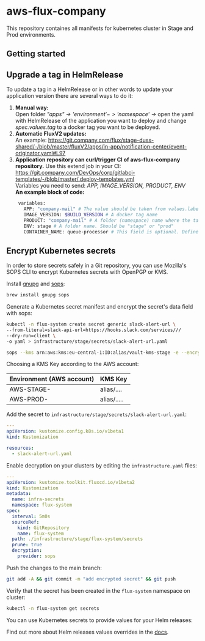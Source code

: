 # aws-flux-company

This repository containes all manifests for kubernetes cluster in Stage and Prod environments.


## Getting started

## Upgrade a tag in HelmRelease

To update a tag in a HelmRelease or in other words to update your application version there are several ways to do it:
1. **Manual way:** \
   Open folder *"apps" -> '$environment' -> '$namespace' ->* open the yaml with HelmRelease of the application you want to deploy and change *spec.values.tag* to a docker tag you want to be deployed.
2. **Automatic FluxV2 updates:** \
   An example: https://git.company.com/flux/stage-duss-shared/-/blob/master/fluxV2/apps/in-app/notification-center/event-originator.yaml#L97
3. **Application repository can curl/trigger CI of aws-flux-company repository.** 
   Use this extend job in your CI: \
   https://git.company.com/DevOps/corp/gitlabci-templates/-/blob/master/.deploy-templates.yml \
   Variables you need to send: *APP, IMAGE_VERSION, PRODUCT, ENV* \
   **An example block of code:**
   ```bash
    variables:
      APP: "company-mail" # The value should be taken from values.labels.app, this value is searched by deploy.sh script
      IMAGE_VERSION: $BUILD_VERSION # A docker tag name
      PRODUCT: "company-mail" # A folder (namespace) name where the target HelmRelease is located
      ENV: stage # A folder name. Should be "stage" or "prod"
      CONTAINER_NAME: queue-processor # This field is optional. Define it when you have more than 1 container in a HelmRelease and need to update tag for a container.
    ```

## Encrypt Kubernetes secrets

In order to store secrets safely in a Git repository,
you can use Mozilla's SOPS CLI to encrypt Kubernetes secrets with OpenPGP or KMS.

Install [gnupg](https://www.gnupg.org/) and [sops](https://github.com/mozilla/sops):

```sh
brew install gnupg sops
```

Generate a Kubernetes secret manifest and encrypt the secret's data field with sops:

```sh
kubectl -n flux-system create secret generic slack-alert-url \
--from-literal=slack-api-url=https://hooks.slack.com/services///
--dry-run=client \
-o yaml > infrastructure/stage/secrets/slack-alert-url.yaml

sops --kms arn:aws:kms:eu-central-1:ID:alias/vault-kms-stage -e --encrypted-regex "^(data|stringData)" infrastructure/stage/secrets/slack-alert-url.yaml
```
Сhoosing a KMS Key according to the AWS account:

| Environment (AWS account) | KMS Key |
| --- | --- |
| AWS-STAGE- | alias/.... |
| AWS-PROD- | alias/..... |

Add the secret to `infrastructure/stage/secrets/slack-alert-url.yaml`:

```yaml
---
apiVersion: kustomize.config.k8s.io/v1beta1
kind: Kustomization

resources:
  - slack-alert-url.yaml
```

Enable decryption on your clusters by editing the `infrastructure.yaml` files:

```yaml
---
apiVersion: kustomize.toolkit.fluxcd.io/v1beta2
kind: Kustomization
metadata:
  name: infra-secrets
  namespace: flux-system
spec:
  interval: 5m0s
  sourceRef:
    kind: GitRepository
    name: flux-system
  path: ./infrastructure/stage/flux-system/secrets
  prune: true
  decryption:
    provider: sops
```

Push the changes to the main branch:

```sh
git add -A && git commit -m "add encrypted secret" && git push
```

Verify that the secret has been created in the `flux-system` namespace on cluster:

```sh
kubectl -n flux-system get secrets
```

You can use Kubernetes secrets to provide values for your Helm releases:

Find out more about Helm releases values overrides in the
[docs](https://toolkit.fluxcd.io/components/helm/helmreleases/#values-overrides).
